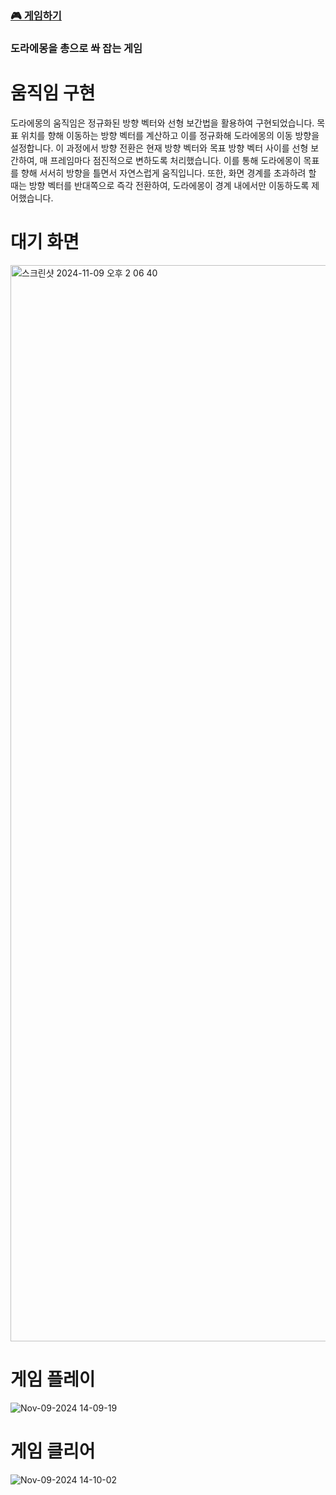 ### [🎮 게임하기](https://catch-the-doraemon.vercel.app/)

### 도라에몽을 총으로 쏴 잡는 게임

# 움직임 구현
도라에몽의 움직임은 정규화된 방향 벡터와 선형 보간법을 활용하여 구현되었습니다. 목표 위치를 향해 이동하는 방향 벡터를 계산하고 이를 정규화해 도라에몽의 이동 방향을 설정합니다. 이 과정에서 방향 전환은 현재 방향 벡터와 목표 방향 벡터 사이를 선형 보간하여, 매 프레임마다 점진적으로 변하도록 처리했습니다. 이를 통해 도라에몽이 목표를 향해 서서히 방향을 틀면서 자연스럽게 움직입니다. 또한, 화면 경계를 초과하려 할 때는 방향 벡터를 반대쪽으로 즉각 전환하여, 도라에몽이 경계 내에서만 이동하도록 제어했습니다.

# 대기 화면
<img width="1722" alt="스크린샷 2024-11-09 오후 2 06 40" src="https://github.com/user-attachments/assets/2ef81097-8a5d-496b-8b7d-783ecbddc2fd">

# 게임 플레이
![Nov-09-2024 14-09-19](https://github.com/user-attachments/assets/ad2667ce-c6be-422c-b491-e80a7f36ea90)

# 게임 클리어
![Nov-09-2024 14-10-02](https://github.com/user-attachments/assets/9c4a5559-1ac0-4949-9627-04ce165351c8)
